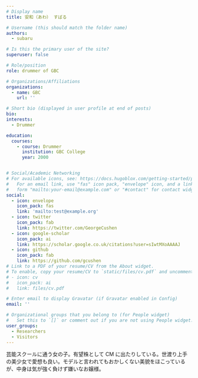 ```yaml
---
# Display name
title: 安和（あわ） すばる

# Username (this should match the folder name)
authors:
  - subaru

# Is this the primary user of the site?
superuser: false

# Role/position
role: drummer of GBC

# Organizations/Affiliations
organizations:
  - name: GBC
    url: ''

# Short bio (displayed in user profile at end of posts)
bio: 
interests:
  - Drummer

education:
  courses:
    - course: Drummer
      institution: GBC College
      year: 2000


# Social/Academic Networking
# For available icons, see: https://docs.hugoblox.com/getting-started/page-builder/#icons
#   For an email link, use "fas" icon pack, "envelope" icon, and a link in the
#   form "mailto:your-email@example.com" or "#contact" for contact widget.
social:
  - icon: envelope
    icon_pack: fas
    link: 'mailto:test@example.org'
  - icon: twitter
    icon_pack: fab
    link: https://twitter.com/GeorgeCushen
  - icon: google-scholar
    icon_pack: ai
    link: https://scholar.google.co.uk/citations?user=sIwtMXoAAAAJ
  - icon: github
    icon_pack: fab
    link: https://github.com/gcushen
# Link to a PDF of your resume/CV from the About widget.
# To enable, copy your resume/CV to `static/files/cv.pdf` and uncomment the lines below.
# - icon: cv
#   icon_pack: ai
#   link: files/cv.pdf

# Enter email to display Gravatar (if Gravatar enabled in Config)
email: ''

# Organizational groups that you belong to (for People widget)
#   Set this to `[]` or comment out if you are not using People widget.
user_groups:
  - Researchers
  - Visitors
---
```


芸能スクールに通う女の子。有望株として CM に出たりしている。世渡り上手の美少女で愛想も良い。モデルと言われてもおかしくない美貌をほこっているが、中身は気が強く負けず嫌いなお嬢様。
